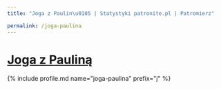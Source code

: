```yaml
---
title: "Joga z Paulin\u0105 | Statystyki patronite.pl | Patromierz"

permalink: /joga-paulina
---
```


# [Joga z Pauliną](https://patronite.pl/joga-paulina)

{% include profile.md name="joga-paulina" prefix="j" %}
